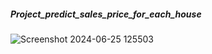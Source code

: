 ##### Project_predict_sales_price_for_each_house
![Screenshot 2024-06-25 125503](https://github.com/Thingjang/MLAI_p2/assets/118869957/bca4aac0-5c0c-4a3d-816a-9a66c043f4fe)
